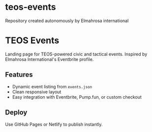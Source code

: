 # teos-events
Repository created autonomously  by Elmahrosa international 
# TEOS Events

Landing page for TEOS-powered civic and tactical events. Inspired by Elmahrosa International's Eventbrite profile.

## Features

- Dynamic event listing from `events.json`
- Clean responsive layout
- Easy integration with Eventbrite, Pump.fun, or custom checkout

## Deploy

Use GitHub Pages or Netlify to publish instantly.
